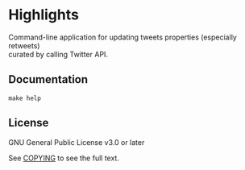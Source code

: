 # Highlights

Command-line application for updating tweets properties (especially retweets)   
curated by calling Twitter API.

## Documentation

```
make help
```

## License

GNU General Public License v3.0 or later

See [COPYING](./COPYING) to see the full text.
